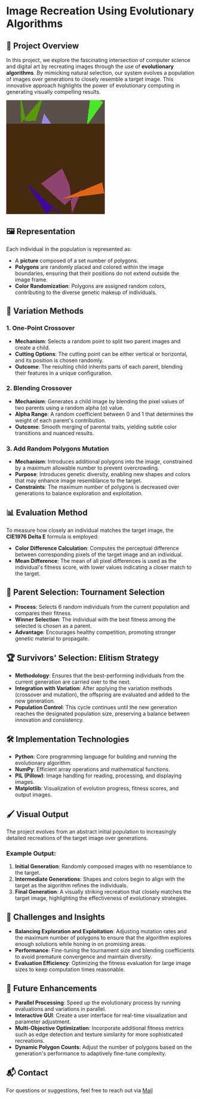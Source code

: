 # Image Recreation Using Evolutionary Algorithms

## 🌟 Project Overview
In this project, we explore the fascinating intersection of computer science and digital art by recreating images through the use of **evolutionary algorithms**. By mimicking natural selection, our system evolves a population of images over generations to closely resemble a target image. This innovative approach highlights the power of evolutionary computing in generating visually compelling results.

![Mona Lisa Evolution](mona_lisa.gif)

## 🖼️ Representation
Each individual in the population is represented as:
- A **picture** composed of a set number of polygons.
- **Polygons** are randomly placed and colored within the image boundaries, ensuring that their positions do not extend outside the image frame.
- **Color Randomization**: Polygons are assigned random colors, contributing to the diverse genetic makeup of individuals.

## 🔄 Variation Methods
### 1. One-Point Crossover
- **Mechanism**: Selects a random point to split two parent images and create a child.
- **Cutting Options**: The cutting point can be either vertical or horizontal, and its position is chosen randomly.
- **Outcome**: The resulting child inherits parts of each parent, blending their features in a unique configuration.

### 2. Blending Crossover
- **Mechanism**: Generates a child image by blending the pixel values of two parents using a random alpha (α) value.
- **Alpha Range**: A random coefficient between 0 and 1 that determines the weight of each parent's contribution.
- **Outcome**: Smooth merging of parental traits, yielding subtle color transitions and nuanced results.

### 3. Add Random Polygons Mutation
- **Mechanism**: Introduces additional polygons into the image, constrained by a maximum allowable number to prevent overcrowding.
- **Purpose**: Introduces genetic diversity, enabling new shapes and colors that may enhance image resemblance to the target.
- **Constraints**: The maximum number of polygons is decreased over generations to balance exploration and exploitation.

## 📊 Evaluation Method
To measure how closely an individual matches the target image, the **CIE1976 Delta E** formula is employed:
- **Color Difference Calculation**: Computes the perceptual difference between corresponding pixels of the target image and an individual.
- **Mean Difference**: The mean of all pixel differences is used as the individual's fitness score, with lower values indicating a closer match to the target.

## 🤖 Parent Selection: Tournament Selection
- **Process**: Selects 6 random individuals from the current population and compares their fitness.
- **Winner Selection**: The individual with the best fitness among the selected is chosen as a parent.
- **Advantage**: Encourages healthy competition, promoting stronger genetic material to propagate.

## 🏆 Survivors' Selection: Elitism Strategy
- **Methodology**: Ensures that the best-performing individuals from the current generation are carried over to the next.
- **Integration with Variation**: After applying the variation methods (crossover and mutation), the offspring are evaluated and added to the new generation.
- **Population Control**: This cycle continues until the new generation reaches the designated population size, preserving a balance between innovation and consistency.

## 🛠️ Implementation Technologies
- **Python**: Core programming language for building and running the evolutionary algorithm.
- **NumPy**: Efficient array operations and mathematical functions.
- **PIL (Pillow)**: Image handling for reading, processing, and displaying images.
- **Matplotlib**: Visualization of evolution progress, fitness scores, and output images.

## 🖌️ Visual Output
The project evolves from an abstract initial population to increasingly detailed recreations of the target image over generations. 

### Example Output:
1. **Initial Generation**: Randomly composed images with no resemblance to the target.
2. **Intermediate Generations**: Shapes and colors begin to align with the target as the algorithm refines the individuals.
3. **Final Generation**: A visually striking recreation that closely matches the target image, highlighting the effectiveness of evolutionary strategies.

## 🚧 Challenges and Insights
- **Balancing Exploration and Exploitation**: Adjusting mutation rates and the maximum number of polygons to ensure that the algorithm explores enough solutions while honing in on promising areas.
- **Performance**: Fine-tuning the tournament size and blending coefficients to avoid premature convergence and maintain diversity.
- **Evaluation Efficiency**: Optimizing the fitness evaluation for large image sizes to keep computation times reasonable.

## 🔮 Future Enhancements
- **Parallel Processing**: Speed up the evolutionary process by running evaluations and variations in parallel.
- **Interactive GUI**: Create a user interface for real-time visualization and parameter adjustment.
- **Multi-Objective Optimization**: Incorporate additional fitness metrics such as edge detection and texture similarity for more sophisticated recreations.
- **Dynamic Polygon Counts**: Adjust the number of polygons based on the generation's performance to adaptively fine-tune complexity.

## 📬 Contact
For questions or suggestions, feel free to reach out via [Mail](ramyibrahim987@gmail.com)
